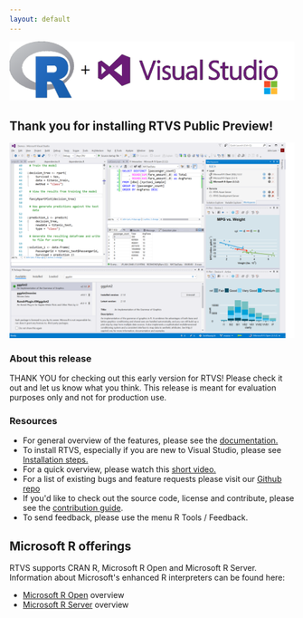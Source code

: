 ```yaml
---
layout: default
---
```

![R and VS](./media/r.plus.vs.png)

## Thank you for installing RTVS Public Preview!

![RTVS Screenshot](media\installer_screenshot.png)

### About this release

THANK YOU for checking out this early version for RTVS! Please check it out and
let us know what you think. This release is meant for evaluation purposes only
and not for production use.

### Resources

* For general overview of the features, please see the [documentation.](./index.html)
* To install RTVS, especially if you are new to Visual Studio, please see [Installation steps.](./installation.html)
* For a quick overview, please watch this [short video.](https://www.youtube.com/watch?v=KPS0ytrt9SA) 
* For a list of existing bugs and feature requests please visit our [Github repo](https://github.com/Microsoft/RTVS/issues) 
* If you'd like to check out the source code, license and contribute, please see the [contribution guide](https://github.com/Microsoft/RTVS/blob/master/LICENSE).
* To send feedback, please use the menu R Tools / Feedback.

## Microsoft R offerings

RTVS supports CRAN R, Microsoft R Open and Microsoft R Server.  Information about Microsoft's enhanced R interpreters can be found here:

* [Microsoft R Open](https://mran.revolutionanalytics.com/rro/) overview
* [Microsoft R Server](https://www.microsoft.com/en-us/server-cloud/products/r-server/) overview
